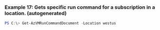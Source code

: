 
### Example 17: Gets specific run command for a subscription in a location. (autogenerated)
```powershell
PS C:\> Get-AzVMRunCommandDocument -Location westus


